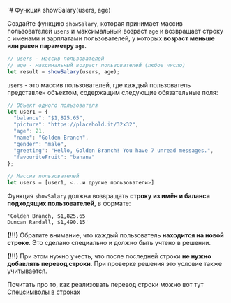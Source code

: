 `# Функция showSalary(users, age)

Создайте функцию `showSalary`, которая принимает массив пользователей `users` и максимальный возраст `age` и возвращает строку с именами и зарплатами пользователей, у которых **возраст меньше или равен параметру `age`**.

```js
// users - массив пользователей
// age - максимальный возраст пользователей (любое число)
let result = showSalary(users, age);
```

`users` - это массив пользователей, где каждый пользователь представлен объектом, содержащим следующие обязательные поля:

```js
// Объект одного пользователя
let user1 = {
  "balance": "$1,825.65",
  "picture": "https://placehold.it/32x32",
  "age": 21,
  "name": "Golden Branch",
  "gender": "male",
  "greeting": "Hello, Golden Branch! You have 7 unread messages.",
  "favouriteFruit": "banana"
};

// Массив пользователей
let users = [user1, <...и другие пользователи>]
```

Функция `showSalary` должна возвращать **строку из имён и баланса подходящих пользователей**, в формате:

```text
'Golden Branch, $1,825.65
Duncan Randall, $1,490.15'
```

**(!!!)** Обратите внимание, что каждый пользователь **находится на новой строке**. Это сделано специально и должно быть учтено в решении. 

**(!!!)** При этом нужно учесть, что после последней строки **не нужно добавлять перевод строки**. При проверке решения это условие также учитывается.

Почитать про то, как реализовать перевод строки можно вот тут [Спецсимволы в строках](https://learn.javascript.ru/string#spetssimvoly)
